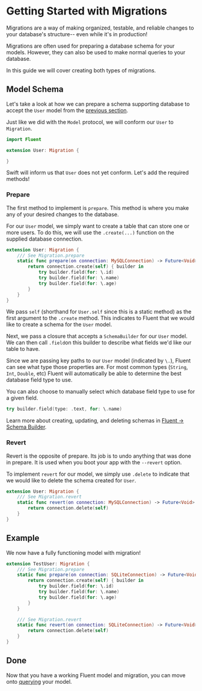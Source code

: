 # Getting Started with Migrations

Migrations are a way of making organized, testable, and reliable changes to your database's structure--
even while it's in production!

Migrations are often used for preparing a database schema for your models. However, they can also be used to 
make normal queries to your database.

In this guide we will cover creating both types of migrations.

## Model Schema

Let's take a look at how we can prepare a schema supporting database to accept the 
`User` model from the [previous section](models.md).

Just like we did with the `Model` protocol, we will conform our `User` to `Migration`.

```swift
import Fluent

extension User: Migration {

}
```

Swift will inform us that `User` does not yet conform. Let's add the required methods!

### Prepare

The first method to implement is `prepare`. This method is where you make any of your 
desired changes to the database.

For our `User` model, we simply want to create a table that can store one or more users. To do this,
we will use the `.create(...)` function on the supplied database connection.

```swift
extension User: Migration {
    /// See Migration.prepare
    static func prepare(on connection: MySQLConnection) -> Future<Void> {
        return connection.create(self) { builder in
            try builder.field(for: \.id)
            try builder.field(for: \.name)
            try builder.field(for: \.age)
        }
    }
}
```

We pass `self` (shorthand for `User.self` since this is a static method) as the first argument to the `.create` method. This indicates
to Fluent that we would like to create a schema for the `User` model.

Next, we pass a closure that accepts a `SchemaBuilder` for our `User` model.
We can then call `.field`on this builder to describe what fields we'd like our table to have.

Since we are passing key paths to our `User` model (indicated by `\.`), Fluent can see what type those properties are.
For most common types (`String`, `Int`, `Double`, etc) Fluent will automatically be able to determine the best
database field type to use.

You can also choose to manually select which database field type to use for a given field.

```swift
try builder.field(type: .text, for: \.name)
```

Learn more about creating, updating, and deleting schemas in [Fluent &rarr; Schema Builder](../schema-builder).

### Revert

Revert is the opposite of prepare. Its job is to undo anything that was done in prepare. It is used when you boot your 
app with the `--revert` option. 

To implement `revert` for our model, we simply use `.delete` to indicate that we would like to delete the schema created for `User`.

```swift
extension User: Migration {
    /// See Migration.revert
    static func revert(on connection: MySQLConnection) -> Future<Void> {
        return connection.delete(self)
    }
}
```

## Example

We now have a fully functioning model with migration!

```swift
extension TestUser: Migration {
    /// See Migration.prepare
    static func prepare(on connection: SQLiteConnection) -> Future<Void> {
        return connection.create(self) { builder in
            try builder.field(for: \.id)
            try builder.field(for: \.name)
            try builder.field(for: \.age)
        }
    }

    /// See Migration.revert
    static func revert(on connection: SQLiteConnection) -> Future<Void> {
        return connection.delete(self)
    }
}
```

## Done

Now that you have a working Fluent model and migration, you can move onto [querying](querying.md) your model. 